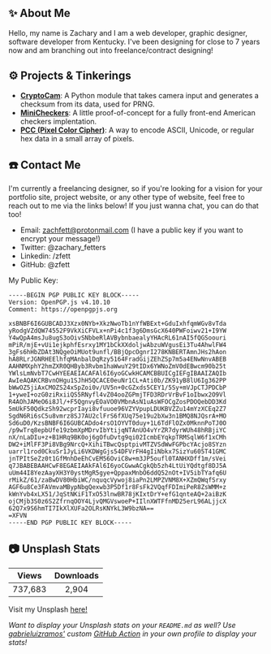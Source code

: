 ## ✨ About Me
Hello, my name is Zachary and I am a web developer, graphic designer, software developer from Kentucky. I've been designing for close to 7 years now and am branching out into freelance/contract designing!

## ⚙️ Projects & Tinkerings
- **[CryptoCam](https://github.com/zfett/CryptoCam)**: A Python module that takes camera input and generates a checksum from its data, used for PRNG.
- **[MiniCheckers](https://zachfetters.design/projects/minicheckers/)**: A little proof-of-concept for a fully front-end American checkers implentation.
- **[PCC (Pixel Color Cipher)](https://github.com/zfett/PCC)**: A way to encode ASCII, Unicode, or regular hex data in a small array of pixels.
  
## ☎️ Contact Me
I'm currently a freelancing designer, so if you're looking for a vision for your portfolio site, project website, or any other type of website, feel free to reach out to me via the links below! If you just wanna chat, you can do that too!

- Email: zachfett@protonmail.com (I have a public key if you want to encrypt your message!)
- Twitter: @zachary_fetters
- Linkedin: /zfett
- GitHub: @zfett

My Public Key:

```
-----BEGIN PGP PUBLIC KEY BLOCK-----
Version: OpenPGP.js v4.10.10
Comment: https://openpgpjs.org

xsBNBF6I6GUBCADJ3Xzx0NYb+XkzNwoTb1nYfWBExt+GduIxhfqmWGv8vTda
yRodgVZdQW74552F9VkXiCFVLx+nPi4c1f3g6DmsGcX640PWFoiwv21+I9YW
Y4wQpA4msJu8ugS3oOivSNbbeRlAVBybnbaealyYHAcRL61nAI5fQGSoouri
mPiR/mjE+vUi1ejkphfEsrxy1MY1bCkXXdoljwAbzuWVgusEi3Tu4AhwlFW4
3gFs6hHbZDAt3NQgeOiMUot9unfl/BBjQpcOgnrI278KNBERTAmnJHs2hAon
hA8RLrJGNRHEElhfqMAnbalDqRzy5164FradGijZEhZSp7m5a4ENwNnvABEB
AAHNMXphY2hmZXR0QHByb3Rvbm1haWwuY29tIDx6YWNoZmV0dEBwcm90b25t
YWlsLmNvbT7CwHYEEAEIACAFAl6I6yoGCwkHCAMCBBUICgIEFgIBAAIZAQIb
AwIeAQAKCRBvnOHgu1SJhH5QCACE0euNr1CL+Ati0b/ZK91yB8lU6Ig362PP
bWwOZ5jiAxCMOZS24xSpZoi0v/UV5n+0cGZxds5CEY1/5Sy+mVJpCTJPDCbP
1+yweI+ozG0ziRxiiQS5RNyfl4vZ04ooZGPmjTFD3RDrVrBvF1oIbwx2O9Vl
R4AOhJAMeO6i8Jl/+F5QgnvyEOaVO0VMbnAsN1uAsWFOCgZosPDOQebDD3Kd
5mUkF50QdkzSh92wcprIayi8vfuuoe96VZYVpupLDUKBVZZu14mYzXCEq2Z7
SgdN6Ri6sC5u8vmrz8SJ7AU2clFrS6fXUq75e19u2bXw3n1BMQ8NJQsrA+MO
Sd6uD0/KzsBNBF6I6GUBCADdo4rsO1OYVT0duy+1L6TdFlOZx0MknnPoTJ0O
/p9wTrq8epbUfe19zbmXpMDrvIbYtijqNTAnUO4vYrZR7dyrWUh48hRBjiYC
nX/nLaDIu+z+B1HRq9BK0oj6gOfuDvtg9qi02IcmbEYqkpTRMSqlW6f1xCMh
DW2+iMlFF3Pi8VBg9NrcQ+XihiTBwcQsptpivMTZVSdWwFGPbcYAcjo8SYzn
uarrl1rod0CkuSr1JyLi6VKDWgGjs54DFVrFH4gIiNbkx7SizYu605T41GMC
jnTPItSeZz0t1GfMnhDeEhCvEM56OviC8w+m3JP5oufl0TANHXDff1m/sVei
q7JBABEBAAHCwF8EGAEIAAkFAl6I6yoCGwwACgkQb5zh4LtUiYQdtgf8DJ5A
uUm44I8YezAayXH3Y0ystMgR5gye+QppaxMnbO6ddQ52nOt+IV5ibTYafq6U
rMikZ/61/zaBwDV80HbiWC/nquqcVywoj8iaPn2LMPZVNM8X+XZmQWqfSrxy
AGF6u8Ce3FAVmvaMBypNbgQexwb3P5Df1r8FsFk2VQqfFDImiPeR8ZsWMM+z
kWnYvb4xLX51/JqStNKiF1TxO53lnwBR78jKIxtDrY+efG1qnteAQ+2aiBzK
ojCMjb3S0z6S2ZfrnqOOY4LjvQMGVswoeP+IIlnXWTFfnMD25erL96ALjjcX
62Q7x9S6hmTI7IkXlXUFa2OLRsKNYkL3W9bzNA==
=XFVN
-----END PGP PUBLIC KEY BLOCK-----
```

## 📷 Unsplash Stats  
<!-- UNSPLASH-STATS:START -->
| **Views**         | **Downloads**        |
|:-----------------:|:--------------------:|
|737,683   | 2,904 |
<!-- UNSPLASH-STATS:END -->  
Visit my Unsplash [here!](https://unsplash.com/@zfett) 
  
*Want to display your Unsplash stats on your `README.md` as well? Use [gabrieluizramos'](https://github.com/gabrieluizramos) custom [GitHub Action](https://github.com/marketplace/actions/unsplash-stats-workflow) in your own profile to display your stats!*  
